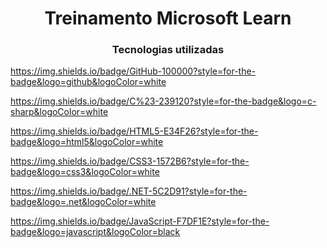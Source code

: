 <h1 align="center">Treinamento Microsoft Learn</h1>

<h3 align="center">Tecnologias utilizadas</h3>

https://img.shields.io/badge/GitHub-100000?style=for-the-badge&logo=github&logoColor=white

https://img.shields.io/badge/C%23-239120?style=for-the-badge&logo=c-sharp&logoColor=white

https://img.shields.io/badge/HTML5-E34F26?style=for-the-badge&logo=html5&logoColor=white

https://img.shields.io/badge/CSS3-1572B6?style=for-the-badge&logo=css3&logoColor=white

https://img.shields.io/badge/.NET-5C2D91?style=for-the-badge&logo=.net&logoColor=white

https://img.shields.io/badge/JavaScript-F7DF1E?style=for-the-badge&logo=javascript&logoColor=black